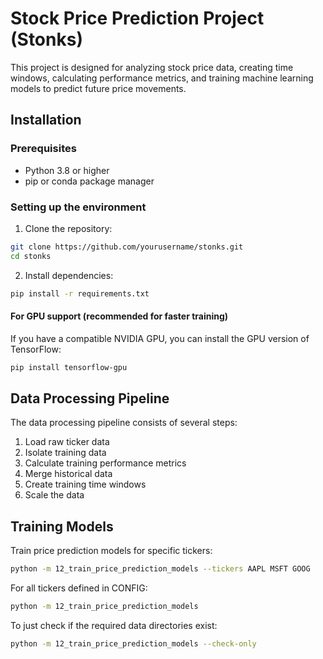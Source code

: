 # Stock Price Prediction Project (Stonks)

This project is designed for analyzing stock price data, creating time windows, calculating performance metrics, and training machine learning models to predict future price movements.

## Installation

### Prerequisites
- Python 3.8 or higher
- pip or conda package manager

### Setting up the environment

1. Clone the repository:
```bash
git clone https://github.com/yourusername/stonks.git
cd stonks
```

2. Install dependencies:
```bash
pip install -r requirements.txt
```

#### For GPU support (recommended for faster training)
If you have a compatible NVIDIA GPU, you can install the GPU version of TensorFlow:
```bash
pip install tensorflow-gpu
```

## Data Processing Pipeline

The data processing pipeline consists of several steps:

1. Load raw ticker data
2. Isolate training data
3. Calculate training performance metrics 
4. Merge historical data
5. Create training time windows
6. Scale the data

## Training Models

Train price prediction models for specific tickers:

```bash
python -m 12_train_price_prediction_models --tickers AAPL MSFT GOOG
```

For all tickers defined in CONFIG:
```bash
python -m 12_train_price_prediction_models
```

To just check if the required data directories exist:
```bash
python -m 12_train_price_prediction_models --check-only
``` 